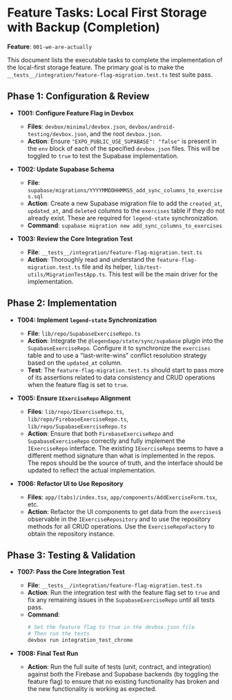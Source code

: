 # Feature Tasks: Local First Storage with Backup (Completion)

**Feature**: `001-we-are-actually`

This document lists the executable tasks to complete the implementation of the local-first storage feature. The primary goal is to make the `__tests__/integration/feature-flag-migration.test.ts` test suite pass.

## Phase 1: Configuration & Review

- **T001: Configure Feature Flag in Devbox**
  - **Files**: `devbox/minimal/devbox.json`, `devbox/android-testing/devbox.json`, and the root `devbox.json`.
  - **Action**: Ensure `"EXPO_PUBLIC_USE_SUPABASE": "false"` is present in the `env` block of each of the specified `devbox.json` files. This will be toggled to `true` to test the Supabase implementation.

- **T002: Update Supabase Schema**
  - **File**: `supabase/migrations/YYYYMMDDHHMMSS_add_sync_columns_to_exercises.sql`
  - **Action**: Create a new Supabase migration file to add the `created_at`, `updated_at`, and `deleted` columns to the `exercises` table if they do not already exist. These are required for `legend-state` synchronization.
  - **Command**: `supabase migration new add_sync_columns_to_exercises`

- **T003: Review the Core Integration Test**
  - **File**: `__tests__/integration/feature-flag-migration.test.ts`
  - **Action**: Thoroughly read and understand the `feature-flag-migration.test.ts` file and its helper, `lib/test-utils/MigrationTestApp.ts`. This test will be the main driver for the implementation.

## Phase 2: Implementation

- **T004: Implement `legend-state` Synchronization**
  - **File**: `lib/repo/SupabaseExerciseRepo.ts`
  - **Action**: Integrate the `@legendapp/state/sync/supabase` plugin into the `SupabaseExerciseRepo`. Configure it to synchronize the `exercises` table and to use a "last-write-wins" conflict resolution strategy based on the `updated_at` column.
  - **Test**: The `feature-flag-migration.test.ts` should start to pass more of its assertions related to data consistency and CRUD operations when the feature flag is set to `true`.

- **T005: Ensure `IExerciseRepo` Alignment**
  - **Files**: `lib/repo/IExerciseRepo.ts`, `lib/repo/FirebaseExerciseRepo.ts`, `lib/repo/SupabaseExerciseRepo.ts`
  - **Action**: Ensure that both `FirebaseExerciseRepo` and `SupabaseExerciseRepo` correctly and fully implement the `IExerciseRepo` interface. The existing `IExerciseRepo` seems to have a different method signature than what is implemented in the repos. The repos should be the source of truth, and the interface should be updated to reflect the actual implementation.

- **T006: Refactor UI to Use Repository**
  - **Files**: `app/(tabs)/index.tsx`, `app/components/AddExerciseForm.tsx`, etc.
  - **Action**: Refactor the UI components to get data from the `exercises$` observable in the `IExerciseRepository` and to use the repository methods for all CRUD operations. Use the `ExerciseRepoFactory` to obtain the repository instance.

## Phase 3: Testing & Validation

- **T007: Pass the Core Integration Test**
  - **File**: `__tests__/integration/feature-flag-migration.test.ts`
  - **Action**: Run the integration test with the feature flag set to `true` and fix any remaining issues in the `SupabaseExerciseRepo` until all tests pass.
  - **Command**:
    ```bash
    # Set the feature flag to true in the devbox.json file
    # Then run the tests
    devbox run integration_test_chrome
    ```

- **T008: Final Test Run**
  - **Action**: Run the full suite of tests (unit, contract, and integration) against both the Firebase and Supabase backends (by toggling the feature flag) to ensure that no existing functionality has broken and the new functionality is working as expected.